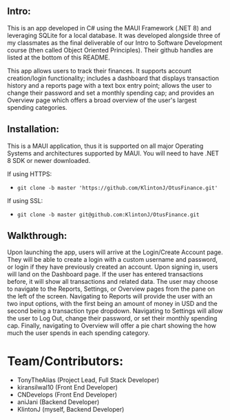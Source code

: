 ## Intro:
This is an app developed in C# using the MAUI Framework (.NET 8) and leveraging SQLite for a local database. It was developed alongside three of my classmates as the final deliverable of our Intro to Software Development course (then called Object Oriented Principles). Their github handles are listed at the bottom of this README.

This app allows users to track their finances. It supports account creation/login functionality; includes a dashboard that displays transaction history and a reports page with a text box entry point; allows the user to change their password and set a monthly spending cap; and provides an Overview page which offers a broad overview of the user's largest spending categories.

## Installation:
This is a MAUI application, thus it is supported on all major Operating Systems and architectures supported by MAUI. You will need to have .NET 8 SDK or newer downloaded.

If using HTTPS:
- `git clone -b master 'https://github.com/KlintonJ/OtusFinance.git'`

If using SSL:
-  `git clone -b master git@github.com:KlintonJ/OtusFinance.git`

## Walkthrough: 
Upon launching the app, users will arrive at the Login/Create Account page. They will be able to create a login with a custom username and password, or login if they have previously created an account. Upon signing in, users will land on the Dashboard page. If the user has entered transactions before, it will show all transactions and related data. The user may choose to navigate to the Reports, Settings, or Overview pages from the pane on the left of the screen. Navigating to Reports will provide the user with an two input options, with the first being an amount of money in USD and the second being a transaction type dropdown. Navigating to Settings will allow the user to Log Out, change their password, or set their monthly spending cap. Finally, navigating to Overview will offer a pie chart showing the how much the user spends in each spending category.

# Team/Contributors:
- TonyTheAlias (Project Lead, Full Stack Developer)
- kiransilwal10 (Front End Developer)
- CNDevelops (Front End Developer)
- aniJani (Backend Developer)
- KlintonJ (myself, Backend Developer)

